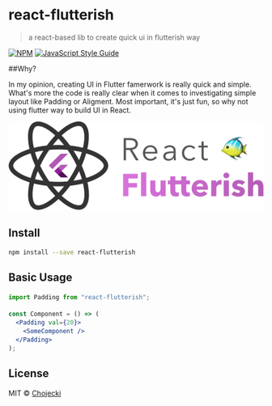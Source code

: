 # react-flutterish

> a react-based lib to create quick ui in flutterish way

[![NPM](https://img.shields.io/npm/v/react-flutterish.svg)](https://www.npmjs.com/package/react-flutterish) [![JavaScript Style Guide](https://img.shields.io/badge/code_style-standard-brightgreen.svg)](https://standardjs.com)

##Why?

In my opinion, creating UI in Flutter famerwork is really quick and simple. What's more the code is really clear when it comes to investigating simple layout like Padding or Aligment. Most important, it's just fun, so why not using flutter way to build UI in React.

![react-flutterish logo](https://raw.githubusercontent.com/Chojecki/react-flutterish/master/react-f.png)

## Install

```bash
npm install --save react-flutterish
```

## Basic Usage

```jsx
import Padding from "react-flutterish";

const Component = () => (
  <Padding val={20}>
    <SomeComponent />
  </Padding>
);
```

## License

MIT © [Chojecki](https://github.com/Chojecki)
